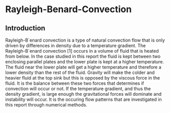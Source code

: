 # Rayleigh-Benard-Convection
## Introduction
Rayleigh-B´enard convection is a type of natural convection flow that is only driven by differences in
density due to a temperature gradient. The Rayleigh-B´enard convection [1] occurs in a volume of fluid
that is heated from below. In the case studied in this report the fluid is kept between two enclosing
parallel plates and the lower plate is kept at a higher temperature.
The fluid near the lower plate will get a higher temperature and therefore a lower density than the rest
of the fluid. Gravity will make the colder and heavier fluid at the top sink but this is opposed by the
viscous force in the fluid. It is the balance between these two forces that determines if convection will
occur or not. If the temperature gradient, and thus the density gradient, is large enough the gravitational
forces will dominate and instability will occur. It is the occuring flow patterns that are investigated in
this report through numerical methods.
